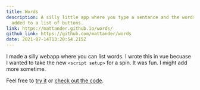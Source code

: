 ```yaml
---
title: Words
description: A silly little app where you type a sentance and the words get
  added to a list of buttons.
link: https://mattander.github.io/words/
github_link: https://github.com/mattander/words
date: 2021-07-14T13:20:54.215Z
---
```

I made a silly webapp where you can list words. I wrote this in vue becuase I wanted to take the new `<script setup>` for a spin. It was fun. I might add more sometime.

Feel free to [try it](https://mattander.github.io/words/) or [check out the code](https://github.com/mattander/words).